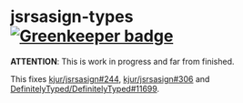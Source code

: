 # jsrsasign-types [![Greenkeeper badge](https://badges.greenkeeper.io/ffflorian/jsrsasign-types.svg)](https://greenkeeper.io/)

 __ATTENTION__: This is work in progress and far from finished. 

This fixes [kjur/jsrsasign#244](https://github.com/kjur/jsrsasign/issues/244), [kjur/jsrsasign#306](https://github.com/kjur/jsrsasign/issues/306) and [DefinitelyTyped/DefinitelyTyped#11699](https://github.com/DefinitelyTyped/DefinitelyTyped/issues/11699).
